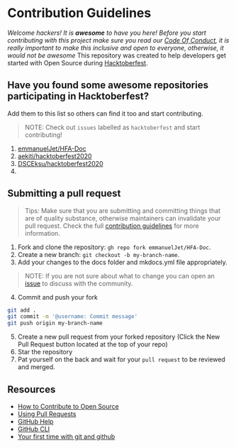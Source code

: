 # Contribution Guidelines

_Welcome hackers! It is **awesome** to have you here! Before you start contributing with this project make sure you read our [Code Of Conduct](https://github.com/emmanuelJet/HFA-Doc/blob/master/CODE_OF_CONDUCT.md), it is really important to make this inclusive and open to everyone, otherwise, it would not be awesome_
This repository was created to help developers get started with Open Source during [Hacktoberfest](https://hacktoberfest.digitalocean.com/).

## Have you found some awesome repositories participating in Hacktoberfest?

Add them to this list so others can find it too and start contributing.
> NOTE: Check out `issues` labelled as `hacktoberfest` and start contributing!

1. [emmanuelJet/HFA-Doc](https://github.com/emmanuelJet/HFA-Doc)
2. [aekiti/hacktoberfest2020](https://github.com/aekiti/hacktoberfest2020)
3. [DSCEksu/hacktoberfest2020](https://github.com/DSCEksu/hacktoberfest2020)
4. 

## Submitting a pull request
> Tips: Make sure that you are submitting and committing things that are of quality substance, otherwise maintainers can invalidate your pull request. Check the full [contribution guidelines](https://aekiti.github.io/hacktoberfest2020/guildlines/documentation/) for more information.

1. Fork and clone the repository: `gh repo fork emmanuelJet/HFA-Doc`.
2. Create a new branch: `git checkout -b my-branch-name`.
3. Add your changes to the docs folder and mkdocs.yml file appropriately. 
> NOTE: If you are not sure about what to change you can open an [issue](https://github.com/emmanuelJet/HFA-Doc/issues/new?assignees=emmanuelJet&labels=hacktoberfest&template=hacktoberfest.md&title=%5BHacktoberfest%5D) to discuss with the community.
4. Commit and push your fork
```bash
git add .
git commit -m '@username: Commit message'
git push origin my-branch-name
```
5. Create a new pull request from your forked repository (Click the New Pull Request button located at the top of your repo)
6. Star the repository
7. Pat yourself on the back and wait for your `pull request` to be reviewed and merged.

## Resources

- [How to Contribute to Open Source](https://opensource.guide/how-to-contribute/)
- [Using Pull Requests](https://help.github.com/articles/about-pull-requests/)
- [GitHub Help](https://help.github.com)
- [GitHub CLI](https://cli.github.com)
- [Your first time with git and github](https://kbroman.org/github_tutorial/pages/first_time.html)
